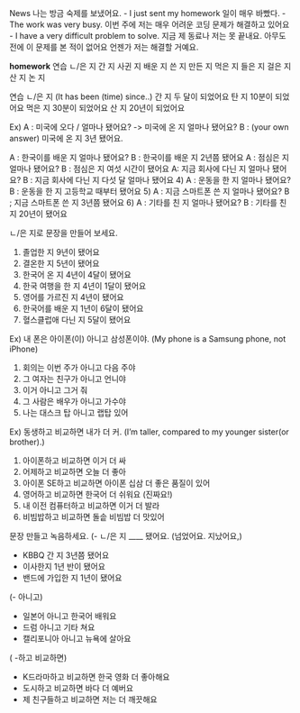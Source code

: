 News
나는 방금 숙제를 보냈어요. - I just sent my homework
일이 매우 바빴다. - The work was very busy.
이번 주에 저는 매우 어려운 코딩 문제가 해결하고 있어요 - I have a very difficult problem to solve. 
지금 제 동료나 저는 못 끝내요. 
아무도 전에 이 문제를 본 적이 없어요
언젠가 저는 해결할 거예요.

**homework**
연습 ㄴ/은 지
간 지
사귄 지
배운 지
쓴 지
만든 지
먹은 지
들은 지
걸은 지
산 지
논 지

연습 ㄴ/은 지 (It has been (time) since..) 
간 지 두 달이 되었어요
탄 지 10분이 되었어요
먹은 지 30분이 되었어요
산 지 20년이 되었어요

Ex)  A : 미국에 오다 / 얼마나 됐어요?  -> 미국에 온 지 얼마나 됐어요? 
      B : (your own answer) 미국에 온 지 3년 됐어요. 

A : 한국이를 배운 지 얼마나 됐어요?
    B : 한국이를 배운 지 2년쯤 됐어요
A : 점심은 지 얼마나 됐어요?
    B : 점심은 지 여섯 시간이 됐어요
A:  지금 회사에 다닌 지 얼마나 됐어요?
    B : 지금 회사에 다닌 지 다섯 달 얼마나 됐어요
4) A : 운동을 한 지 얼마나 됐어요?
    B : 운동을 한 지 고등학교 때부터 됐어요
5) A : 지금 스마트폰 쓴 지 얼마나 됐어요?
    B ; 지금 스마트폰 쓴 지 3년쯤 됐어요
6) A : 기타를 친 지 얼마나 됐어요?
    B : 기타를 친 지 20년이 됐어요

ㄴ/은 지로 문장을 만들어 보세요.
1. 졸업한 지 9년이 됐어요
2. 결온한 지 5년이 됐어요
3. 한국어 온 지 4년이 4달이 됐어요
4. 한국 여행을 한 지 4년이 1달이 됐어요
5. 영어를 가르진 지 4년이 됐어요
6. 한국어를 배운 지 1년이 6달이 됐어요
7. 혈스클럽애 다닌 지 5달이 됐어요

Ex)  내 폰은  아이폰(이) 아니고 삼성폰이야.
(My phone is a Samsung phone, not iPhone)      
1. 회의는 이번 주가 아니고 다음 주야
2. 그 여자는 친구가 아니고 언니야
3. 이거 아니고 그거 줘
4. 그 사람은 배우가 아니고 가수야
5. 나는 대스크 탑 아니고 랩탑 있어

Ex) 동생하고 비교하면 내가 더 커.
(I’m taller, compared to my younger sister(or brother).)      
1. 아이폰하고 비교하면 이거 더 싸
2. 어제하고 비교하면 오늘 더 좋아
3. 아이폰 SE하고 비교하면 아이폰 십삼 더 좋은 품질이 있어
4. 영어하고 비교하면 한국어 더 쉬워요 (진짜요!)
5. 내 이전 컴퓨터하고 비교하면 이거 더 발라
6. 비빔밥하고 비교하면 돌솥 비빔밥 더 맛있어

문장 만들고 녹음하세요. 
(- ㄴ/은 지  ____ 됐어요. (넘었어요. 지났어요,)
* KBBQ 간 지 3년쯤 됐어요
* 이사한지 1년 반이 됐어요
* 밴드에 가입한 지 1년이 됐어요

(- 아니고)
* 일본어 아니고 한국어 배워요
* 드럼 아니고 기타 쳐요
* 캘리포니아 아니고 뉴욕에 살아요

( -하고 비교하면)
* K드라마하고 비교하면 한국 영화 더 좋아해요
* 도시하고 비교하면 바다 더 예버요
* 제 친구들하고 비교하면 저는 더 깨끗해요